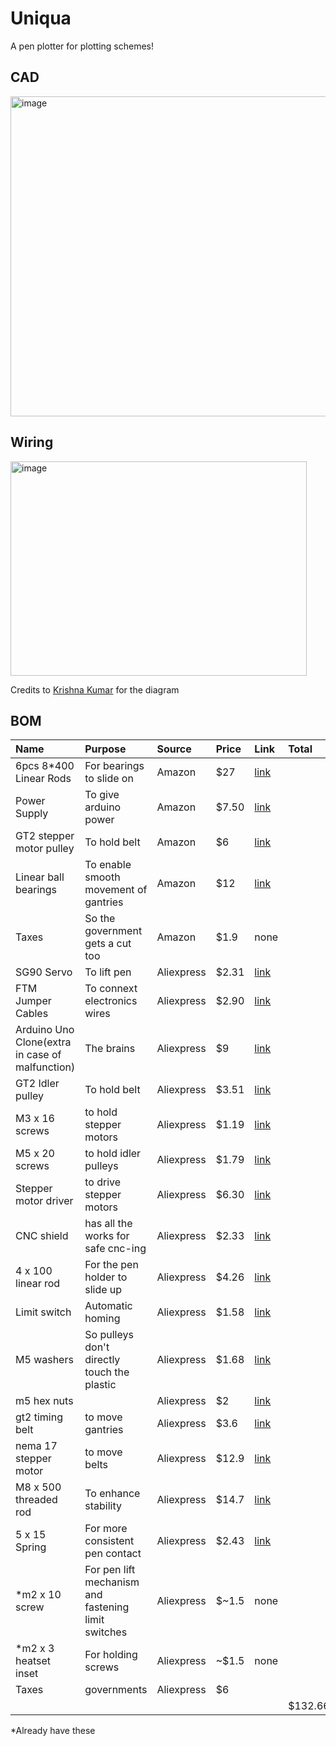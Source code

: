 # Uniqua
A pen plotter for plotting schemes!

## CAD
<img width="690" height="512" alt="image" src="https://github.com/user-attachments/assets/8aa379eb-93bb-436f-86bc-1acc75314d31" />


## Wiring
<img width="474" height="343" alt="image" src="https://github.com/user-attachments/assets/9d6dde57-ed8b-4e34-9c51-7f1ab46ce735" />

Credits to [Krishna Kumar](https://www.hackster.io/kk1211114) for the diagram


## BOM
| Name   | Purpose      | Source         | Price | Link | Total|
|:-------|:-------------|:---------------|:------|:------|:----------|
|6pcs 8*400 Linear Rods|For bearings to slide on|Amazon|$27|[link](https://www.amazon.com/gp/product/B0CXTX5FZ3/ref=ox_sc_act_title_1?smid=A2IW11PEFKCHE9&psc=1)||
|Power Supply|To give arduino power|Amazon|$7.50|[link](https://www.amazon.com/gp/product/B018OLREG4/ref=ox_sc_act_title_3?smid=A2VN47FGA6FR8&psc=1)||
|GT2 stepper motor pulley|To hold belt|Amazon|$6|[link](https://www.amazon.com/gp/product/B07CXSSGF8/ref=ox_sc_act_title_4?smid=A2QQQKMKGVNA5E&psc=1)||
|Linear ball bearings|To enable smooth movement of gantries|Amazon|$12|[link](https://www.amazon.com/gp/product/B087WPGQ8T/ref=ox_sc_act_title_5?smid=A3TIH0U3DL7GNQ&psc=1)||
|Taxes|So the government gets a cut too|Amazon|$1.9|none||
|SG90 Servo| To lift pen|Aliexpress|$2.31|[link](https://www.aliexpress.com/item/3256806385982254.html?spm=a2g0o.cart.0.0.3cfa38daS7Zzi6&mp=1&pdp_npi=5%40dis%21USD%21USD%202.31%21USD%202.31%21%21USD%202.31%21%21%21%402101c67a17537423498472061e0c59%2112000037705759120%21ct%21US%216369324848%21%211%210&_gl=1*1uqgl4s*_gcl_aw*R0NMLjE3NDg2NDY3NzguQ2p3S0NBandydVhCQmhBckVpd0FDQlJ0SGY0Y1FsdERxTktaektpTjZvQXhCbXFSMlVYNXRxb3pmckRVNE92VTQ4VkNDU2xpWFhZYlFob0NZMzRRQXZEX0J3RQ..*_gcl_dc*R0NMLjE3NDg2NDY3NzguQ2p3S0NBandydVhCQmhBckVpd0FDQlJ0SGY0Y1FsdERxTktaektpTjZvQXhCbXFSMlVYNXRxb3pmckRVNE92VTQ4VkNDU2xpWFhZYlFob0NZMzRRQXZEX0J3RQ..*_gcl_au*Mjc3OTY4OTE5LjE3NDcyNzI0MDM.*_ga*MjA3NTQzODk0NC4xNzUzNzM0NDE4*_ga_VED1YSGNC7*czE3NTM3NDIxNzckbzIkZzEkdDE3NTM3NDIzNTEkajU5JGwwJGgw)||
|FTM Jumper Cables|To connext electronics wires|Aliexpress|$2.90|[link](https://www.aliexpress.com/item/3256802798368625.html?spm=a2g0o.cart.0.0.3cfa38daS7Zzi6&mp=1&pdp_npi=5%40dis%21USD%21USD%202.89%21USD%202.89%21%21USD%202.89%21%21%21%402101c67a17537423498472061e0c59%2112000023065504336%21ct%21US%216369324848%21%211%210&_gl=1*1uqgl4s*_gcl_aw*R0NMLjE3NDg2NDY3NzguQ2p3S0NBandydVhCQmhBckVpd0FDQlJ0SGY0Y1FsdERxTktaektpTjZvQXhCbXFSMlVYNXRxb3pmckRVNE92VTQ4VkNDU2xpWFhZYlFob0NZMzRRQXZEX0J3RQ..*_gcl_dc*R0NMLjE3NDg2NDY3NzguQ2p3S0NBandydVhCQmhBckVpd0FDQlJ0SGY0Y1FsdERxTktaektpTjZvQXhCbXFSMlVYNXRxb3pmckRVNE92VTQ4VkNDU2xpWFhZYlFob0NZMzRRQXZEX0J3RQ..*_gcl_au*Mjc3OTY4OTE5LjE3NDcyNzI0MDM.*_ga*MjA3NTQzODk0NC4xNzUzNzM0NDE4*_ga_VED1YSGNC7*czE3NTM3NDIxNzckbzIkZzEkdDE3NTM3NDIzNTEkajU5JGwwJGgw)||
|Arduino Uno Clone(extra in case of malfunction)|The brains|Aliexpress|$9|[link](https://www.aliexpress.us/item/3256805955372826.html?spm=a2g0o.cart.0.0.3cfa38daS7Zzi6&mp=1&pdp_npi=5%40dis%21USD%21USD%204.49%21USD%204.49%21%21USD%204.49%21%21%21%402101c67a17537423498472061e0c59%2112000035947933188%21ct%21US%216369324848%21%212%210&_gl=1*amc11f*_gcl_aw*R0NMLjE3NDg2NDY3NzguQ2p3S0NBandydVhCQmhBckVpd0FDQlJ0SGY0Y1FsdERxTktaektpTjZvQXhCbXFSMlVYNXRxb3pmckRVNE92VTQ4VkNDU2xpWFhZYlFob0NZMzRRQXZEX0J3RQ..*_gcl_dc*R0NMLjE3NDg2NDY3NzguQ2p3S0NBandydVhCQmhBckVpd0FDQlJ0SGY0Y1FsdERxTktaektpTjZvQXhCbXFSMlVYNXRxb3pmckRVNE92VTQ4VkNDU2xpWFhZYlFob0NZMzRRQXZEX0J3RQ..*_gcl_au*Mjc3OTY4OTE5LjE3NDcyNzI0MDM.*_ga*MjA3NTQzODk0NC4xNzUzNzM0NDE4*_ga_VED1YSGNC7*czE3NTM3NDIxNzckbzIkZzEkdDE3NTM3NDI1MzMkajYwJGwwJGgw&gatewayAdapt=glo2usa)||
|GT2 Idler pulley|To hold belt|Aliexpress|$3.51|[link](https://www.aliexpress.com/item/3256805966224219.html?spm=a2g0o.cart.0.0.3cfa38daS7Zzi6&mp=1&pdp_npi=5%40dis%21USD%21USD%203.51%21USD%203.51%21%21USD%203.51%21%21%21%402103146c17537427860388128e1f15%2112000036001922943%21ct%21US%216369324848%21%211%210&_gl=1*1e9y95g*_gcl_aw*R0NMLjE3NDg2NDY3NzguQ2p3S0NBandydVhCQmhBckVpd0FDQlJ0SGY0Y1FsdERxTktaektpTjZvQXhCbXFSMlVYNXRxb3pmckRVNE92VTQ4VkNDU2xpWFhZYlFob0NZMzRRQXZEX0J3RQ..*_gcl_dc*R0NMLjE3NDg2NDY3NzguQ2p3S0NBandydVhCQmhBckVpd0FDQlJ0SGY0Y1FsdERxTktaektpTjZvQXhCbXFSMlVYNXRxb3pmckRVNE92VTQ4VkNDU2xpWFhZYlFob0NZMzRRQXZEX0J3RQ..*_gcl_au*Mjc3OTY4OTE5LjE3NDcyNzI0MDM.*_ga*MjA3NTQzODk0NC4xNzUzNzM0NDE4*_ga_VED1YSGNC7*czE3NTM3NDIxNzckbzIkZzEkdDE3NTM3NDI5MzEkajYwJGwwJGgw)||
|M3 x 16 screws|to hold stepper motors|Aliexpress|$1.19|[link](https://www.aliexpress.com/item/3256805692722422.html?spm=a2g0o.cart.0.0.3cfa38daS7Zzi6&mp=1&pdp_npi=5%40dis%21USD%21USD%201.19%21USD%201.19%21%21USD%201.19%21%21%21%402103146c17537427860388128e1f15%2112000034679037239%21ct%21US%216369324848%21%211%210&_gl=1*1e9y95g*_gcl_aw*R0NMLjE3NDg2NDY3NzguQ2p3S0NBandydVhCQmhBckVpd0FDQlJ0SGY0Y1FsdERxTktaektpTjZvQXhCbXFSMlVYNXRxb3pmckRVNE92VTQ4VkNDU2xpWFhZYlFob0NZMzRRQXZEX0J3RQ..*_gcl_dc*R0NMLjE3NDg2NDY3NzguQ2p3S0NBandydVhCQmhBckVpd0FDQlJ0SGY0Y1FsdERxTktaektpTjZvQXhCbXFSMlVYNXRxb3pmckRVNE92VTQ4VkNDU2xpWFhZYlFob0NZMzRRQXZEX0J3RQ..*_gcl_au*Mjc3OTY4OTE5LjE3NDcyNzI0MDM.*_ga*MjA3NTQzODk0NC4xNzUzNzM0NDE4*_ga_VED1YSGNC7*czE3NTM3NDIxNzckbzIkZzEkdDE3NTM3NDI5MzEkajYwJGwwJGgw)||
|M5 x 20 screws|to hold idler pulleys|Aliexpress|$1.79|[link](https://www.aliexpress.com/item/2255800598515019.html?spm=a2g0o.cart.0.0.3cfa38daS7Zzi6&mp=1&pdp_npi=5%40dis%21USD%21USD%201.79%21USD%201.72%21%21USD%201.72%21%21%21%402103146c17537427860388128e1f15%2112000036122606202%21ct%21US%216369324848%21%211%210&_gl=1*1e9y95g*_gcl_aw*R0NMLjE3NDg2NDY3NzguQ2p3S0NBandydVhCQmhBckVpd0FDQlJ0SGY0Y1FsdERxTktaektpTjZvQXhCbXFSMlVYNXRxb3pmckRVNE92VTQ4VkNDU2xpWFhZYlFob0NZMzRRQXZEX0J3RQ..*_gcl_dc*R0NMLjE3NDg2NDY3NzguQ2p3S0NBandydVhCQmhBckVpd0FDQlJ0SGY0Y1FsdERxTktaektpTjZvQXhCbXFSMlVYNXRxb3pmckRVNE92VTQ4VkNDU2xpWFhZYlFob0NZMzRRQXZEX0J3RQ..*_gcl_au*Mjc3OTY4OTE5LjE3NDcyNzI0MDM.*_ga*MjA3NTQzODk0NC4xNzUzNzM0NDE4*_ga_VED1YSGNC7*czE3NTM3NDIxNzckbzIkZzEkdDE3NTM3NDI5MzEkajYwJGwwJGgw)||
|Stepper motor driver|to drive stepper motors|Aliexpress|$6.30|[link](https://www.aliexpress.com/item/3256803799187214.html?spm=a2g0o.cart.0.0.3cfa38daS7Zzi6&mp=1&pdp_npi=5%40dis%21USD%21USD%206.28%21USD%206.28%21%21USD%206.28%21%21%21%402101c67a17537423498472061e0c59%2112000027645005775%21ct%21US%216369324848%21%211%210&_gl=1*1e9y95g*_gcl_aw*R0NMLjE3NDg2NDY3NzguQ2p3S0NBandydVhCQmhBckVpd0FDQlJ0SGY0Y1FsdERxTktaektpTjZvQXhCbXFSMlVYNXRxb3pmckRVNE92VTQ4VkNDU2xpWFhZYlFob0NZMzRRQXZEX0J3RQ..*_gcl_dc*R0NMLjE3NDg2NDY3NzguQ2p3S0NBandydVhCQmhBckVpd0FDQlJ0SGY0Y1FsdERxTktaektpTjZvQXhCbXFSMlVYNXRxb3pmckRVNE92VTQ4VkNDU2xpWFhZYlFob0NZMzRRQXZEX0J3RQ..*_gcl_au*Mjc3OTY4OTE5LjE3NDcyNzI0MDM.*_ga*MjA3NTQzODk0NC4xNzUzNzM0NDE4*_ga_VED1YSGNC7*czE3NTM3NDIxNzckbzIkZzEkdDE3NTM3NDI5MzEkajYwJGwwJGgw)||
|CNC shield| has all the works for safe cnc-ing|Aliexpress|$2.33|[link](https://www.aliexpress.us/item/3256806291794239.html?spm=a2g0o.cart.0.0.3cfa38daS7Zzi6&mp=1&pdp_npi=5%40dis%21USD%21USD%202.33%21USD%202.33%21%21USD%202.33%21%21%21%402103146c17537427860388128e1f15%2112000037347058708%21ct%21US%216369324848%21%211%210&_gl=1*hk7gte*_gcl_aw*R0NMLjE3NDg2NDY3NzguQ2p3S0NBandydVhCQmhBckVpd0FDQlJ0SGY0Y1FsdERxTktaektpTjZvQXhCbXFSMlVYNXRxb3pmckRVNE92VTQ4VkNDU2xpWFhZYlFob0NZMzRRQXZEX0J3RQ..*_gcl_dc*R0NMLjE3NDg2NDY3NzguQ2p3S0NBandydVhCQmhBckVpd0FDQlJ0SGY0Y1FsdERxTktaektpTjZvQXhCbXFSMlVYNXRxb3pmckRVNE92VTQ4VkNDU2xpWFhZYlFob0NZMzRRQXZEX0J3RQ..*_gcl_au*Mjc3OTY4OTE5LjE3NDcyNzI0MDM.*_ga*MjA3NTQzODk0NC4xNzUzNzM0NDE4*_ga_VED1YSGNC7*czE3NTM3NDIxNzckbzIkZzEkdDE3NTM3NDI1NDkkajQ0JGwwJGgw&gatewayAdapt=glo2usa#nav-review)||
|4 x 100 linear rod|For the pen holder to slide up|Aliexpress|$4.26|[link](https://www.aliexpress.com/item/3256804855023250.html?spm=a2g0o.cart.0.0.3cfa38daS7Zzi6&mp=1&pdp_npi=5%40dis%21USD%21USD%202.13%21USD%202.13%21%21USD%202.13%21%21%21%402101c67a17537423498472061e0c59%2112000031424484616%21ct%21US%216369324848%21%212%210&_gl=1*shthvm*_gcl_aw*R0NMLjE3NDg2NDY3NzguQ2p3S0NBandydVhCQmhBckVpd0FDQlJ0SGY0Y1FsdERxTktaektpTjZvQXhCbXFSMlVYNXRxb3pmckRVNE92VTQ4VkNDU2xpWFhZYlFob0NZMzRRQXZEX0J3RQ..*_gcl_dc*R0NMLjE3NDg2NDY3NzguQ2p3S0NBandydVhCQmhBckVpd0FDQlJ0SGY0Y1FsdERxTktaektpTjZvQXhCbXFSMlVYNXRxb3pmckRVNE92VTQ4VkNDU2xpWFhZYlFob0NZMzRRQXZEX0J3RQ..*_gcl_au*Mjc3OTY4OTE5LjE3NDcyNzI0MDM.*_ga*MjA3NTQzODk0NC4xNzUzNzM0NDE4*_ga_VED1YSGNC7*czE3NTM3NDIxNzckbzIkZzEkdDE3NTM3NDI5MzEkajYwJGwwJGgw)||
|Limit switch|Automatic homing|Aliexpress|$1.58|[link](https://www.aliexpress.com/item/3256805410237576.html?spm=a2g0o.cart.0.0.3cfa38daS7Zzi6&mp=1&pdp_npi=5%40dis%21USD%21USD%201.58%21USD%201.58%21%21USD%201.58%21%21%21%402101c67a17537423498472061e0c59%2112000033693394513%21ct%21US%216369324848%21%211%210&_gl=1*suim2a*_gcl_aw*R0NMLjE3NDg2NDY3NzguQ2p3S0NBandydVhCQmhBckVpd0FDQlJ0SGY0Y1FsdERxTktaektpTjZvQXhCbXFSMlVYNXRxb3pmckRVNE92VTQ4VkNDU2xpWFhZYlFob0NZMzRRQXZEX0J3RQ..*_gcl_dc*R0NMLjE3NDg2NDY3NzguQ2p3S0NBandydVhCQmhBckVpd0FDQlJ0SGY0Y1FsdERxTktaektpTjZvQXhCbXFSMlVYNXRxb3pmckRVNE92VTQ4VkNDU2xpWFhZYlFob0NZMzRRQXZEX0J3RQ..*_gcl_au*Mjc3OTY4OTE5LjE3NDcyNzI0MDM.*_ga*MjA3NTQzODk0NC4xNzUzNzM0NDE4*_ga_VED1YSGNC7*czE3NTM3NDIxNzckbzIkZzEkdDE3NTM3NDI5MzEkajYwJGwwJGgw)||
|M5 washers|So pulleys don't directly touch the plastic|Aliexpress|$1.68|[link](https://www.aliexpress.com/item/3256807003597592.html?spm=a2g0o.cart.0.0.3cfa38daS7Zzi6&mp=1&pdp_npi=5%40dis%21USD%21USD%201.68%21USD%201.68%21%21USD%201.68%21%21%21%402103246617537424854907643e6b6e%2112000039747824224%21ct%21US%216369324848%21%211%210&_gl=1*zvm7s7*_gcl_aw*R0NMLjE3NDg2NDY3NzguQ2p3S0NBandydVhCQmhBckVpd0FDQlJ0SGY0Y1FsdERxTktaektpTjZvQXhCbXFSMlVYNXRxb3pmckRVNE92VTQ4VkNDU2xpWFhZYlFob0NZMzRRQXZEX0J3RQ..*_gcl_dc*R0NMLjE3NDg2NDY3NzguQ2p3S0NBandydVhCQmhBckVpd0FDQlJ0SGY0Y1FsdERxTktaektpTjZvQXhCbXFSMlVYNXRxb3pmckRVNE92VTQ4VkNDU2xpWFhZYlFob0NZMzRRQXZEX0J3RQ..*_gcl_au*Mjc3OTY4OTE5LjE3NDcyNzI0MDM.*_ga*MjA3NTQzODk0NC4xNzUzNzM0NDE4*_ga_VED1YSGNC7*czE3NTM3NDIxNzckbzIkZzEkdDE3NTM3NDI5MzEkajYwJGwwJGgw)||
|m5 hex nuts||Aliexpress|$2|[link](https://www.aliexpress.com/item/3256808093729366.html?spm=a2g0o.cart.0.0.3cfa38daS7Zzi6&mp=1&pdp_npi=5%40dis%21USD%21USD%201.96%21USD%201.96%21%21USD%201.96%21%21%21%402103246617537424854907643e6b6e%2112000044463152586%21ct%21US%216369324848%21%211%210&_gl=1*zvm7s7*_gcl_aw*R0NMLjE3NDg2NDY3NzguQ2p3S0NBandydVhCQmhBckVpd0FDQlJ0SGY0Y1FsdERxTktaektpTjZvQXhCbXFSMlVYNXRxb3pmckRVNE92VTQ4VkNDU2xpWFhZYlFob0NZMzRRQXZEX0J3RQ..*_gcl_dc*R0NMLjE3NDg2NDY3NzguQ2p3S0NBandydVhCQmhBckVpd0FDQlJ0SGY0Y1FsdERxTktaektpTjZvQXhCbXFSMlVYNXRxb3pmckRVNE92VTQ4VkNDU2xpWFhZYlFob0NZMzRRQXZEX0J3RQ..*_gcl_au*Mjc3OTY4OTE5LjE3NDcyNzI0MDM.*_ga*MjA3NTQzODk0NC4xNzUzNzM0NDE4*_ga_VED1YSGNC7*czE3NTM3NDIxNzckbzIkZzEkdDE3NTM3NDI5MzEkajYwJGwwJGgw)||
|gt2 timing belt|to move gantries|Aliexpress|$3.6|[link](https://www.aliexpress.com/item/3256808671441858.html?spm=a2g0o.cart.0.0.3cfa38daS7Zzi6&mp=1&pdp_npi=5%40dis%21USD%21USD%207.31%21USD%203.58%21%21USD%203.58%21%21%21%402103146c17537427860388128e1f15%2112000047019596825%21ct%21US%216369324848%21%211%210&_gl=1*7xc4jr*_gcl_aw*R0NMLjE3NDg2NDY3NzguQ2p3S0NBandydVhCQmhBckVpd0FDQlJ0SGY0Y1FsdERxTktaektpTjZvQXhCbXFSMlVYNXRxb3pmckRVNE92VTQ4VkNDU2xpWFhZYlFob0NZMzRRQXZEX0J3RQ..*_gcl_dc*R0NMLjE3NDg2NDY3NzguQ2p3S0NBandydVhCQmhBckVpd0FDQlJ0SGY0Y1FsdERxTktaektpTjZvQXhCbXFSMlVYNXRxb3pmckRVNE92VTQ4VkNDU2xpWFhZYlFob0NZMzRRQXZEX0J3RQ..*_gcl_au*Mjc3OTY4OTE5LjE3NDcyNzI0MDM.*_ga*MjA3NTQzODk0NC4xNzUzNzM0NDE4*_ga_VED1YSGNC7*czE3NTM3NDIxNzckbzIkZzEkdDE3NTM3NDI5MzEkajYwJGwwJGgw)||
|nema 17 stepper motor|to move belts|Aliexpress|$12.9|[link](https://www.aliexpress.com/item/3256805095424554.html?spm=a2g0o.cart.0.0.3cfa38daS7Zzi6&mp=1&pdp_npi=5%40dis%21USD%21USD%206.44%21USD%206.44%21%21USD%206.44%21%21%21%402103146c17537427860388128e1f15%2112000048015817439%21ct%21US%216369324848%21%212%210&_gl=1*g7ucid*_gcl_aw*R0NMLjE3NDg2NDY3NzguQ2p3S0NBandydVhCQmhBckVpd0FDQlJ0SGY0Y1FsdERxTktaektpTjZvQXhCbXFSMlVYNXRxb3pmckRVNE92VTQ4VkNDU2xpWFhZYlFob0NZMzRRQXZEX0J3RQ..*_gcl_dc*R0NMLjE3NDg2NDY3NzguQ2p3S0NBandydVhCQmhBckVpd0FDQlJ0SGY0Y1FsdERxTktaektpTjZvQXhCbXFSMlVYNXRxb3pmckRVNE92VTQ4VkNDU2xpWFhZYlFob0NZMzRRQXZEX0J3RQ..*_gcl_au*Mjc3OTY4OTE5LjE3NDcyNzI0MDM.*_ga*MjA3NTQzODk0NC4xNzUzNzM0NDE4*_ga_VED1YSGNC7*czE3NTM3NDIxNzckbzIkZzEkdDE3NTM3NDI5MzEkajYwJGwwJGgw)||
|M8 x 500 threaded rod|To enhance stability|Aliexpress|$14.7|[link](https://www.aliexpress.com/item/3256807919274570.html?spm=a2g0o.cart.0.0.3cfa38daS7Zzi6&mp=1&pdp_npi=5%40dis%21USD%21USD%207.52%21USD%207.35%21%21USD%207.35%21%21%21%402103146c17537427860388128e1f15%2112000043789624665%21ct%21US%216369324848%21%212%210&_gl=1*g7ucid*_gcl_aw*R0NMLjE3NDg2NDY3NzguQ2p3S0NBandydVhCQmhBckVpd0FDQlJ0SGY0Y1FsdERxTktaektpTjZvQXhCbXFSMlVYNXRxb3pmckRVNE92VTQ4VkNDU2xpWFhZYlFob0NZMzRRQXZEX0J3RQ..*_gcl_dc*R0NMLjE3NDg2NDY3NzguQ2p3S0NBandydVhCQmhBckVpd0FDQlJ0SGY0Y1FsdERxTktaektpTjZvQXhCbXFSMlVYNXRxb3pmckRVNE92VTQ4VkNDU2xpWFhZYlFob0NZMzRRQXZEX0J3RQ..*_gcl_au*Mjc3OTY4OTE5LjE3NDcyNzI0MDM.*_ga*MjA3NTQzODk0NC4xNzUzNzM0NDE4*_ga_VED1YSGNC7*czE3NTM3NDIxNzckbzIkZzEkdDE3NTM3NDI5MzEkajYwJGwwJGgw)||
|5 x 15 Spring|For more consistent pen contact|Aliexpress|$2.43|[link](https://www.aliexpress.com/item/3256807406561228.html?spm=a2g0o.cart.0.0.3cfa38daS7Zzi6&mp=1&pdp_npi=5%40dis%21USD%21USD%202.43%21USD%202.43%21%21USD%202.43%21%21%21%402103146c17537427860388128e1f15%2112000041425495237%21ct%21US%216369324848%21%211%210&_gl=1*g7ucid*_gcl_aw*R0NMLjE3NDg2NDY3NzguQ2p3S0NBandydVhCQmhBckVpd0FDQlJ0SGY0Y1FsdERxTktaektpTjZvQXhCbXFSMlVYNXRxb3pmckRVNE92VTQ4VkNDU2xpWFhZYlFob0NZMzRRQXZEX0J3RQ..*_gcl_dc*R0NMLjE3NDg2NDY3NzguQ2p3S0NBandydVhCQmhBckVpd0FDQlJ0SGY0Y1FsdERxTktaektpTjZvQXhCbXFSMlVYNXRxb3pmckRVNE92VTQ4VkNDU2xpWFhZYlFob0NZMzRRQXZEX0J3RQ..*_gcl_au*Mjc3OTY4OTE5LjE3NDcyNzI0MDM.*_ga*MjA3NTQzODk0NC4xNzUzNzM0NDE4*_ga_VED1YSGNC7*czE3NTM3NDIxNzckbzIkZzEkdDE3NTM3NDI5MzEkajYwJGwwJGgw)||
|*m2 x 10 screw|For pen lift mechanism and fastening limit switches|Aliexpress|$~1.5|none||
|*m2 x 3 heatset inset|For holding screws|Aliexpress|~$1.5|none||
|Taxes|governments|Aliexpress|$6|||
||||||$132.66|

*Already have these
